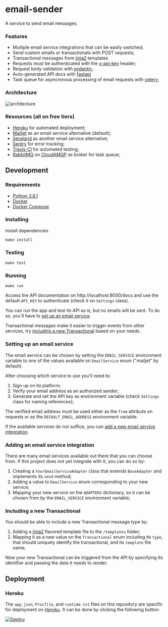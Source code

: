 # email-sender
A service to send email messages.

### Features
- Multiple email service integrations that can be easily switched;
- Send custom emails or transactionals with POST requests;
- Transactional messages from [jinja2](https://jinja.palletsprojects.com/en/2.11.x/) templates
- Requests must be authenticated with the [x-api-key](https://stoplight.io/blog/api-keys-best-practices-to-authenticate-apis/) header;
- Request body validation with [pydantic](https://pydantic-docs.helpmanual.io/);
- Auto-generated API docs with [fastapi](https://fastapi.tiangolo.com/)
- Task queue for asyncronous processing of email requests with [celery](https://docs.celeryproject.org/en/stable/index.html);

### Architecture

![architecture](https://user-images.githubusercontent.com/9170476/83362824-8b784f80-a36a-11ea-8483-1d0fd657933c.png)

### Resources (all on free tiers)
- [Heroku](https://www.heroku.com/) for automated deployment;
- [Mailjet](https://www.mailjet.com/) as an email service alternative (default);
- [Sendgrid](https://sendgrid.com/) as another email service alternative;
- [Sentry](https://sentry.io/) for error tracking;
- [Travis-CI](https://travis-ci.com/) for automated testing;
- [RabbitMQ](https://www.rabbitmq.com/) on [CloudAMQP](https://www.cloudamqp.com/) as broker for task queue;

## Development

### Requirements
- [Python 3.8.1](https://realpython.com/intro-to-pyenv/)
- [Docker](https://docs.docker.com/get-docker/)
- [Docker Compose](https://docs.docker.com/compose/install/)

### Installing
Install dependencies
```console
make install
```

### Testing
```console
make test
```

### Running
```console
make run
```
Access the API documentation on http://localhost:8000/docs and use the default `API_KEY` to authenticate (check it on `Settings` class).

You can run the app and test its API as is, but no emails will be sent. To do so, you'll have to [set up an email service](#setting-up-an-email-service).

Transactional messages make it easier to trigger events from other services, try [including a new Transactional](#including-a-new-transactional) based on your needs.

### Setting up an email service

The email service can be chosen by setting the `EMAIL_SERVICE` environment variable to one of the values available on `EmailService` enum ("mailjet" by default).

After choosing which service to use you'll need to:
1. Sign up on its platform;
2. Verify your email address as an authorized sender;
3. Generate and set the API key as environment variable (check `Settings` class for naming references);

The verified email address must be used either as the `from` attribute on requests or as the `DEFAULT_EMAIL_ADDRESS` environment variable.

If the available services do not suffice, you can [add a new email service integration](#adding-an-email-service-integration).

### Adding an email service integration

There are many email services available out there that you can choose from. If this project does not yet integrate with it, you can do so by:

1. Creating a `YourEmailServiceAdapter` class that extends `BaseAdapter` and implements its `send` method;
2. Adding a value to `EmailService` enum corresponding to your new service;
3. Mapping your new service on the `ADAPTERS` dictionary, so it can be chosen from by the `EMAIL_SERVICE` environment variable;

### Including a new Transactional

You should be able to include a new Transactional message type by:

1. Adding a [jinja2](https://jinja.palletsprojects.com/en/2.11.x/templates/) flavored template file to the `/templates` folder;
2. Mapping it as a new value on the `Transactional` enum including its `type`, that should uniquely identify the transactional, and its `template` file name;
   
Now your new Transactional can be triggered from the API by specifying its identifier and passing the data it needs to render.

## Deployment

### Heroku

The `app.json`, `Procfile`, and `runtime.txt` files on this repository are specific for deployment on [Heroku](https://www.heroku.com). It can be done by clicking the following button:

[![Deploy](https://www.herokucdn.com/deploy/button.svg)](https://heroku.com/deploy)
